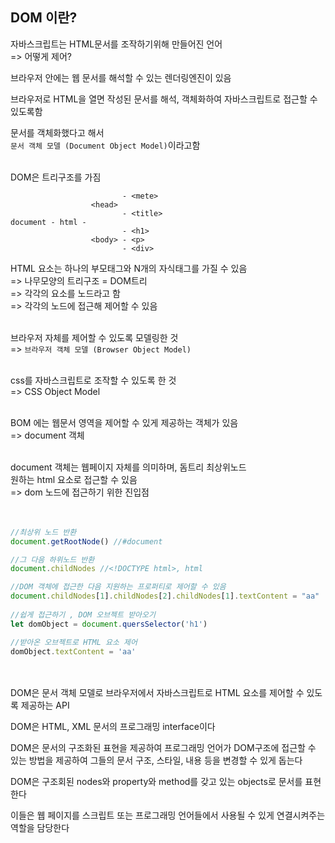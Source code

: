 ## DOM 이란?

자바스크립트는 HTML문서를 조작하기위해 만들어진 언어<br/>
=> 어떻게 제어?

브라우저 안에는 웹 문서를 해석할 수 있는 렌더링엔진이 있음

브라우저로 HTML을 열면 작성된 문서를 해석, 객체화하여 자바스크립트로 접근할 수있도록함 

문서를 객체화했다고 해서<br/>
`문서 객체 모델 (Document Object Model)`이라고함<br/><br/>

DOM은 트리구조를 가짐
```plantext
                         - <mete>
                  <head> 
                         - <title>
document - html - 
                         - <h1>
                  <body> - <p>
                         - <div> 
```
HTML 요소는 하나의 부모태그와 N개의 자식태그를 가질 수 있음<br/> 
=> 나무모양의 트리구조 = DOM트리<br/> 
=> 각각의 요소를 노드라고 함<br/> 
=> 각각의 노드에 접근해 제어할 수 있음<br/><br/>

브라우저 자체를 제어할 수 있도록 모델링한 것<br/> 
=> `브라우저 객체 모델 (Browser Object Model)`<br/><br/>

css를 자바스크립트로 조작할 수 있도록 한 것<br/> 
=> CSS Object Model <br/><br/>

BOM 에는 웹문서 영역을 제어할 수 있게 제공하는 객체가 있음<br/> 
=> document 객체 <br/><br/>

document 객체는 웹페이지 자체를 의미하며, 돔트리 최상위노드 <br/>
원하는 html 요소로 접근할 수 있음 <br/>
=> dom 노드에 접근하기 위한 진입점 <br/><br/><br/>

```javascript
//최상위 노드 반환
document.getRootNode() //#document

//그 다음 하위노드 반환
document.childNodes //<!DOCTYPE html>, html

//DOM 객체에 접근한 다음 지원하는 프로퍼티로 제어할 수 있음
document.childNodes[1].childNodes[2].childNodes[1].textContent = "aa"
 
//쉽게 접근하기 , DOM 오브젝트 받아오기
let domObject = document.quersSelector('h1')

//받아온 오브젝트로 HTML 요소 제어 
domObject.textContent = 'aa'
```
<br/><br/>
DOM은 문서 객체 모델로 브라우저에서 자바스크립트로 HTML 요소를 제어할 수 있도록 제공하는 API

DOM은 HTML, XML 문서의 프로그래밍 interface이다

DOM은 문서의 구조화된 표현을 제공하여 프로그래밍 언어가 DOM구조에 접근할 수 있는 방법을 제공하여 그들의 문서 구조, 스타일, 내용 등을 변경할 수 있게 돕는다

DOM은 구조회된 nodes와 property와 method를 갖고 있는 objects로 문서를 표현한다

이들은 웹 페이지를 스크립트 또는 프로그래밍 언어들에서 사용될 수 있게 연결시켜주는 역할을 담당한다